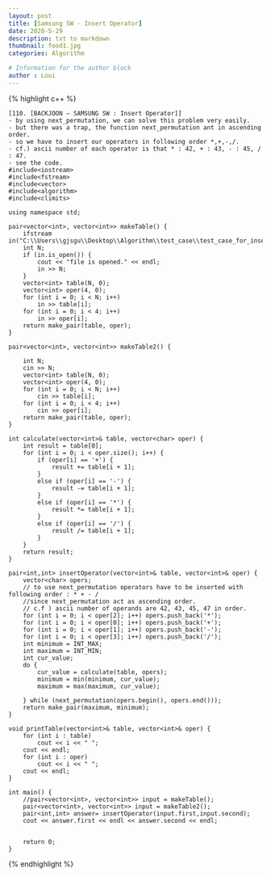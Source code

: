```yaml
---
layout: post
title: [Samsung SW - Insert Operator]
date: 2020-5-29
description: txt to markdown
thumbnail: food1.jpg
categories: Algorithm

# Information for the author block
author : Loui
---
```


{% highlight c++ %}

	﻿[110. [BACKJOON – SAMSUNG SW : Insert Operator]]
	- by using next_permutation, we can solve this problem very easily.
	- but there was a trap, the function next_permutation ant in ascending order. 
	- so we have to insert our operators in following order *,+,-,/.
	- cf.) ascii number of each operator is that * : 42, + : 43, - : 45, / : 47.
	- see the code.
	#include<iostream>
	#include<fstream>
	#include<vector>
	#include<algorithm>
	#include<climits>
	
	using namespace std;
	
	pair<vector<int>, vector<int>> makeTable() {
		ifstream in("C:\\Users\\gjsgu\\Desktop\\Algorithm\\test_case\\test_case_for_insert_operator.txt");
		int N;
		if (in.is_open()) {
			cout << "file is opened." << endl;
			in >> N;
		}
		vector<int> table(N, 0);
		vector<int> oper(4, 0);
		for (int i = 0; i < N; i++)
			in >> table[i];
		for (int i = 0; i < 4; i++)
			in >> oper[i];
		return make_pair(table, oper);
	}
	
	pair<vector<int>, vector<int>> makeTable2() {
		
		int N;
		cin >> N;
		vector<int> table(N, 0);
		vector<int> oper(4, 0);
		for (int i = 0; i < N; i++)
			cin >> table[i];
		for (int i = 0; i < 4; i++)
			cin >> oper[i];
		return make_pair(table, oper);
	}
	
	int calculate(vector<int>& table, vector<char> oper) {
		int result = table[0];
		for (int i = 0; i < oper.size(); i++) {
			if (oper[i] == '+') {
				result += table[i + 1];
			}
			else if (oper[i] == '-') {
				result -= table[i + 1];
			}
			else if (oper[i] == '*') {
				result *= table[i + 1];
			}
			else if (oper[i] == '/') {
				result /= table[i + 1];
			}
		}
		return result;
	}
	
	pair<int,int> insertOperator(vector<int>& table, vector<int>& oper) {
		vector<char> opers;
		// to use next_permutation operators have to be inserted with following order : * + - /
		//since next_permutation act as ascending order.
		// c.f ) ascii number of operands are 42, 43, 45, 47 in order.
		for (int i = 0; i < oper[2]; i++) opers.push_back('*');
		for (int i = 0; i < oper[0]; i++) opers.push_back('+');
		for (int i = 0; i < oper[1]; i++) opers.push_back('-');
		for (int i = 0; i < oper[3]; i++) opers.push_back('/');
		int minimum = INT_MAX;
		int maximum = INT_MIN;
		int cur_value;
		do {
			cur_value = calculate(table, opers);
			minimum = min(minimum, cur_value);
			maximum = max(maximum, cur_value);
			
		} while (next_permutation(opers.begin(), opers.end()));
		return make_pair(maximum, minimum);
	}
	
	void printTable(vector<int>& table, vector<int>& oper) {
		for (int i : table)
			cout << i << " ";
		cout << endl;
		for (int i : oper)
			cout << i << " ";
		cout << endl;
	}
	
	int main() {
		//pair<vector<int>, vector<int>> input = makeTable();
		pair<vector<int>, vector<int>> input = makeTable2();
		pair<int,int> answer= insertOperator(input.first,input.second);
		cout << answer.first << endl << answer.second << endl;
	
		
		return 0;
	}
	
{% endhighlight %}

